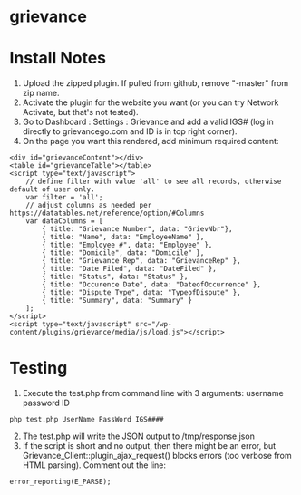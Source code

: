 # grievance

# Install Notes
1. Upload the zipped plugin. If pulled from github, remove "-master" from zip name.
2. Activate the plugin for the website you want (or you can try Network Activate, but that's not tested).
3. Go to Dashboard : Settings : Grievance and add a valid IGS# (log in directly to grievancego.com and ID is in top right corner).
4. On the page you want this rendered, add minimum required content:
```
<div id="grievanceContent"></div>
<table id="grievanceTable"></table>
<script type="text/javascript">
	// define filter with value 'all' to see all records, otherwise default of user only.
	var filter = 'all'; 
	// adjust columns as needed per https://datatables.net/reference/option/#Columns
	var dataColumns = [
		{ title: "Grievance Number", data: "GrievNbr"},
		{ title: "Name", data: "EmployeeName" },
		{ title: "Employee #", data: "Employee" },
		{ title: "Domicile", data: "Domicile" },
		{ title: "Grievance Rep", data: "GrievanceRep" },
		{ title: "Date Filed", data: "DateFiled" },
		{ title: "Status", data: "Status" },
		{ title: "Occurence Date", data: "DateofOccurrence" },
		{ title: "Dispute Type", data: "TypeofDispute" },
		{ title: "Summary", data: "Summary" }
	];
</script>
<script type="text/javascript" src="/wp-content/plugins/grievance/media/js/load.js"></script>
```

# Testing
1. Execute the test.php from command line with 3 arguments: username password ID
```
php test.php UserName PassWord IGS####
```
2. The test.php will write the JSON output to /tmp/response.json
3. If the script is short and no output, then there might be an error, but Grievance_Client::plugin_ajax_request() blocks errors (too verbose from HTML parsing). Comment out the line:
```
error_reporting(E_PARSE);
```
